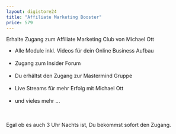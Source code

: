 ```yaml
---
layout: digistore24
title: "Affiliate Marketing Booster"
price: 579
---
```

Erhalte Zugang zum Affiliate Marketing Club von Michael Ott<br>
<ul><li>Alle Module inkl. Videos f&#xFC;r dein Online Business Aufbau</li><br>
 	<li>Zugang zum Insider Forum</li><br>
 	<li>Du erh&#xE4;ltst den Zugang zur Mastermind Gruppe</li><br>
 	<li>Live Streams f&#xFC;r mehr Erfolg mit Michael Ott</li><br>
 	<li>und vieles mehr ...</li><br>
</ul><br>
Egal ob es auch 3 Uhr Nachts ist, Du bekommst sofort den Zugang.